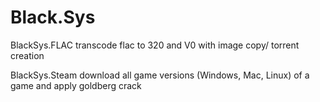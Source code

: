 # Black.Sys
 
BlackSys.FLAC 
transcode flac to 320 and V0 with image copy/ torrent creation

BlackSys.Steam
download all game versions (Windows, Mac, Linux) of a game and apply goldberg crack

